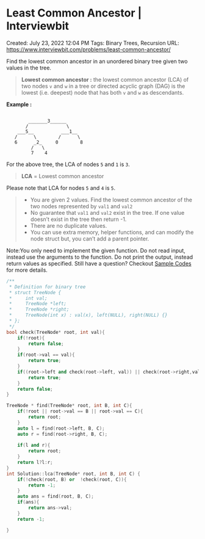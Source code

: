 # Least Common Ancestor | Interviewbit

Created: July 23, 2022 12:04 PM
Tags: Binary Trees, Recursion
URL: https://www.interviewbit.com/problems/least-common-ancestor/

Find the lowest common ancestor in an unordered binary tree given two values in the tree.

> 
> 
> 
> **Lowest common ancestor :** the lowest common ancestor (LCA) of two nodes `v` and `w` in a tree or directed acyclic graph (DAG) is the lowest (i.e. deepest) node that has both `v` and `w` as descendants.
> 

**Example :**

```

        _______3______
       /              \
    ___5__          ___1__
   /      \        /      \
   6      _2_     0        8
         /   \
         7    4

```

For the above tree, the LCA of nodes `5` and `1` is `3`.

> 
> 
> 
> **LCA** = Lowest common ancestor
> 

Please note that LCA for nodes `5` and `4` is `5`.

> 
> 
> - You are given 2 values. Find the lowest common ancestor of the two nodes represented by `val1` and `val2`
> - No guarantee that `val1` and `val2` exist in the tree. If one value doesn’t exist in the tree then return -1.
> - There are no duplicate values.
> - You can use extra memory, helper functions, and can modify the node struct but, you can’t add a parent pointer.

Note:You only need to implement the given function. Do not read input, instead use the arguments to the function. Do not print the output, instead return values as specified. Still have a question? Checkout [Sample Codes](https://www.interviewbit.com/pages/sample_codes/) for more details.

```cpp
/**
 * Definition for binary tree
 * struct TreeNode {
 *     int val;
 *     TreeNode *left;
 *     TreeNode *right;
 *     TreeNode(int x) : val(x), left(NULL), right(NULL) {}
 * };
 */
bool check(TreeNode* root, int val){
    if(!root){
        return false;
    }
    if(root->val == val){
        return true;
    }
    if((root->left and check(root->left, val)) || check(root->right,val)){
        return true;
    }
    return false;
}

TreeNode * find(TreeNode* root, int B, int C){
    if(!root || root->val == B || root->val == C){
        return root;
    }
    auto l = find(root->left, B, C);
    auto r = find(root->right, B, C);
    
    if(l and r){
        return root;
    }
    return l?l:r;
}
int Solution::lca(TreeNode* root, int B, int C) {
    if(!check(root, B) or  !check(root, C)){
        return -1;
    }
    auto ans = find(root, B, C);
    if(ans){
        return ans->val;
    }
    return -1;

}
```